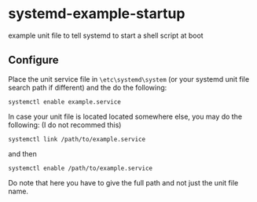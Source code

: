# systemd-example-startup
example unit file to tell systemd to start a shell script at boot

## Configure

Place the unit service file in `\etc\systemd\system` (or your systemd unit file
search path if different) and the do the following:

	systemctl enable example.service

In case your unit file is located located somewhere else, you may do the following:
(I do not recommed this)

	systemctl link /path/to/example.service

and then

	systemctl enable /path/to/example.service

Do note that here you have to give the full path and not just the unit file name.
